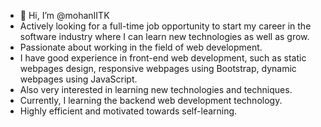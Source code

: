 - 👋 Hi, I’m @mohanIITK
- Actively looking for a full-time job opportunity to start my career in the software industry where I can learn new technologies as well as grow. 
- Passionate about working in the field of web development. 
- I have good experience in front-end web development, such as static webpages design, responsive webpages using Bootstrap, dynamic webpages using JavaScript. 
- Also very interested in learning new technologies and techniques. 
- Currently, I learning the backend web development technology. 
- Highly efficient and motivated towards self-learning.
